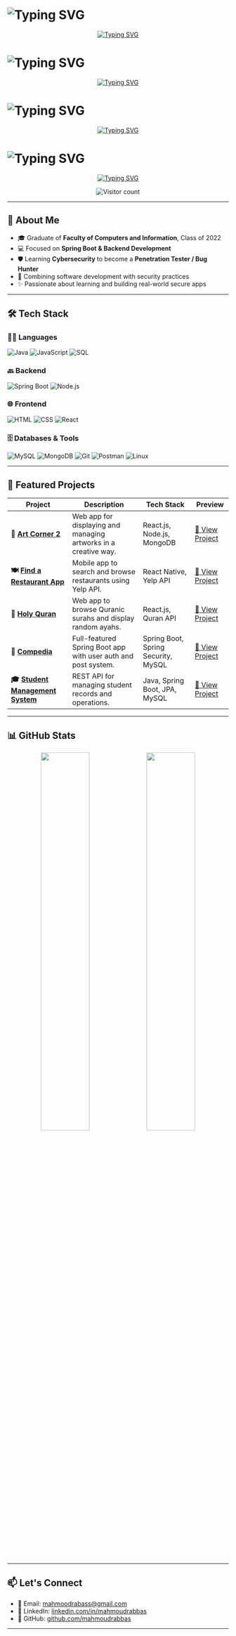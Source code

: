<p align="center">
    <h1><img src="https://readme-typing-svg.demolab.com?font=Fira+Code&weight=600&size=30&pause=500&center=true&vCenter=true&width=450&lines=Mahmoud+Ramadan+Abbas" alt="Typing SVG" /></h1>
</p>
<p align="center">
  <a href="https://github.com/mahmoudrabbas">
    <img src="https://readme-typing-svg.demolab.com?font=Roboto&weight=400&size=22&pause=1500&center=true&vCenter=true&width=450&lines=Software+Engineer;Spring+Boot+Backend+Engineer;Always+Learning..." alt="Typing SVG" />
  </a>
</p>


<p align="center">
    <h1><img src="https://readme-typing-svg.demolab.com?font=Fira+Code&weight=700&size=28&pause=500&center=true&vCenter=true&width=450&lines=Mahmoud+Ramadan+Abbas" alt="Typing SVG" /></h1>
</p>
<p align="center">
  <a href="https://github.com/mahmoudrabbas">
    <img src="https://readme-typing-svg.demolab.com?font=Courier+New&weight=500&size=25&pause=1200&center=true&vCenter=true&width=450&lines=Software+Engineer;Backend+Developer;Passionate+About+Tech" alt="Typing SVG" />
  </a>
</p>

<p align="center">
    <h1><img src="https://readme-typing-svg.demolab.com?font=Fira+Code&weight=600&size=26&pause=700&center=true&vCenter=true&width=450&lines=Mahmoud+Ramadan+Abbas" alt="Typing SVG" /></h1>
</p>
<p align="center">
  <a href="https://github.com/mahmoudrabbas">
    <img src="https://readme-typing-svg.demolab.com?font=Lucida+Console&weight=400&size=23&pause=1000&center=true&vCenter=true&width=450&lines=Backend+Developer;Spring+Boot+Expert;Code+Every+Day" alt="Typing SVG" />
  </a>
</p>

<p align="center">
    <h1><img src="https://readme-typing-svg.demolab.com?font=Fira+Code&weight=600&size=26&pause=500&center=true&vCenter=true&width=450&lines=Mahmoud+Ramadan+Abbas&color=00FF00" alt="Typing SVG" /></h1>
</p>
<p align="center">
  <a href="https://github.com/mahmoudrabbas">
    <img src="https://readme-typing-svg.demolab.com?font=Fira+Code&weight=500&size=24&pause=1000&center=true&vCenter=true&width=450&lines=Software+Engineer;Backend+Developer;Always+Learning...&color=FF4500" alt="Typing SVG" />
  </a>
</p>


<p align="center">
  <img src="https://visitor-badge.glitch.me/badge?page_id=mahmoudrabbas.mahmoudrabbas" alt="Visitor count" />
</p>

---

## 📌 About Me

- 🎓 Graduate of **Faculty of Computers and Information**, Class of 2022  
- 💻 Focused on **Spring Boot & Backend Development**  
- 🛡️ Learning **Cybersecurity** to become a **Penetration Tester / Bug Hunter**  
- 🔄 Combining software development with security practices  
- ✨ Passionate about learning and building real-world secure apps

---

## 🛠️ Tech Stack

### 👨‍💻 Languages
![Java](https://img.shields.io/badge/Java-007396?style=for-the-badge&logo=java&logoColor=white)
![JavaScript](https://img.shields.io/badge/JavaScript-F7DF1E?style=for-the-badge&logo=javascript&logoColor=black)
![SQL](https://img.shields.io/badge/SQL-4479A1?style=for-the-badge&logo=postgresql&logoColor=white)

### 🔙 Backend
![Spring Boot](https://img.shields.io/badge/Spring_Boot-6DB33F?style=for-the-badge&logo=spring-boot&logoColor=white)
![Node.js](https://img.shields.io/badge/Node.js-339933?style=for-the-badge&logo=nodedotjs&logoColor=white)

### 🌐 Frontend
![HTML](https://img.shields.io/badge/HTML5-E34F26?style=for-the-badge&logo=html5&logoColor=white)
![CSS](https://img.shields.io/badge/CSS3-1572B6?style=for-the-badge&logo=css3&logoColor=white)
![React](https://img.shields.io/badge/React-20232A?style=for-the-badge&logo=react&logoColor=61DAFB)

### 🗄️ Databases & Tools
![MySQL](https://img.shields.io/badge/MySQL-005C84?style=for-the-badge&logo=mysql&logoColor=white)
![MongoDB](https://img.shields.io/badge/MongoDB-4EA94B?style=for-the-badge&logo=mongodb&logoColor=white)
![Git](https://img.shields.io/badge/Git-F05032?style=for-the-badge&logo=git&logoColor=white)
![Postman](https://img.shields.io/badge/Postman-FF6C37?style=for-the-badge&logo=postman&logoColor=white)
![Linux](https://img.shields.io/badge/Linux-FCC624?style=for-the-badge&logo=linux&logoColor=black)

---

## 📂 Featured Projects

| Project | Description | Tech Stack | Preview |
|---------|-------------|------------|---------|
| **🎨 [Art Corner 2](https://github.com/mahmoudrabbas/art-corner2)** | Web app for displaying and managing artworks in a creative way. | React.js, Node.js, MongoDB | [🔗 View Project](https://github.com/mahmoudrabbas/art-corner2) |
| **🍽️ [Find a Restaurant App](https://github.com/mahmoudrabbas/find-a-restaurant-app)** | Mobile app to search and browse restaurants using Yelp API. | React Native, Yelp API | [🔗 View Project](https://github.com/mahmoudrabbas/find-a-restaurant-app) |
| **📖 [Holy Quran](https://github.com/mahmoudrabbas/holy-quran)** | Web app to browse Quranic surahs and display random ayahs. | React.js, Quran API | [🔗 View Project](https://github.com/mahmoudrabbas/holy-quran) |
| **🧠 [Compedia](https://github.com/mahmoudrabbas/compedia)** | Full-featured Spring Boot app with user auth and post system. | Spring Boot, Spring Security, MySQL | [🔗 View Project](https://github.com/mahmoudrabbas/compedia) |
| **🎓 [Student Management System](https://github.com/mahmoudrabbas/student_management_system)** | REST API for managing student records and operations. | Java, Spring Boot, JPA, MySQL | [🔗 View Project](https://github.com/mahmoudrabbas/student_management_system) |

---

## 📊 GitHub Stats

<p align="center">
  <img src="https://github-readme-stats.vercel.app/api?username=mahmoudrabbas&show_icons=true&theme=radical" width="47%"/>
  <img src="https://github-readme-streak-stats.herokuapp.com/?user=mahmoudrabbas&theme=radical" width="47%"/>
</p>

---

## 📫 Let's Connect

- 📧 Email: [mahmoodrabass@gmail.com](mailto:mahmoodrabass@gmail.com)  
- 💼 LinkedIn: [linkedin.com/in/mahmoudrabbas](https://www.linkedin.com/in/mahmoudrabbas)  
- 🐙 GitHub: [github.com/mahmoudrabbas](https://github.com/mahmoudrabbas)

---
